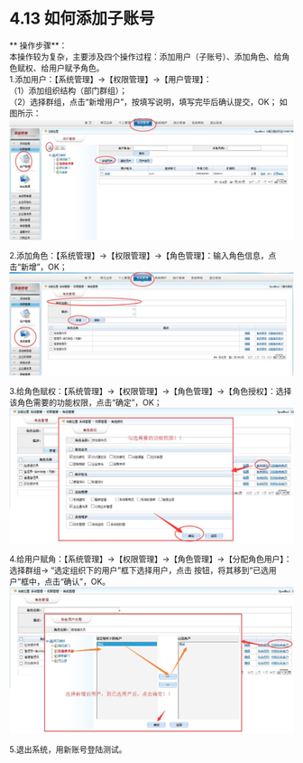 # 4.13 如何添加子账号

** 操作步骤**：  
本操作较为复杂，主要涉及四个操作过程：添加用户（子账号）、添加角色、给角色赋权、给用户赋予角色。  
1.添加用户：【系统管理】→【权限管理】→【用户管理】：  
（1）添加组织结构（部门群组）；  
（2）选择群组，点击“新增用户”，按填写说明，填写完毕后确认提交，OK； 
如图所示：  
 <img src="../images/addUser.jpg" alt="图片被外星人掠走了┌(。Д。)┐" title="添加子用户">

2.添加角色：【系统管理】→【权限管理】→【角色管理】：输入角色信息，点击“新增”，OK；  
 <img src="../images/addRole.jpg" alt="图片被外星人掠走了┌(。Д。)┐" title="添加子用户">

3.给角色赋权：【系统管理】→【权限管理】→【角色管理】→【角色授权】：选择该角色需要的功能权限，点击“确定”，OK；  
 <img src="../images/addRoleFunction.jpg" alt="图片被外星人掠走了┌(。Д。)┐" title="添加子用户">

4.给用户赋角：【系统管理】→【权限管理】→【角色管理】→【分配角色用户】：选择群组→ “选定组织下的用户”框下选择用户，点击 按钮，将其移到“已选用户”框中，点击“确认”，OK。
 <img src="../images/addRoleUser.jpg" alt="图片被外星人掠走了┌(。Д。)┐" title="添加子用户">
 
5.退出系统，用新账号登陆测试。
